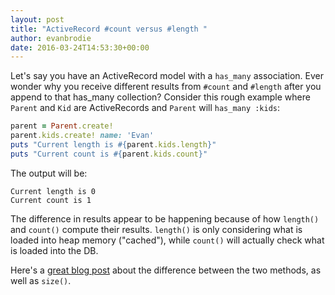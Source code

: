 ```yaml
---
layout: post
title: "ActiveRecord #count versus #length "
author: evanbrodie
date: 2016-03-24T14:53:30+00:00
---
```


Let's say you have an ActiveRecord model with a `has_many` association. Ever wonder why you receive different results from `#count` and `#length` after you append to that has_many collection? Consider this rough example where `Parent` and `Kid` are ActiveRecords and `Parent` will `has_many :kids`:

```ruby
parent = Parent.create!
parent.kids.create! name: 'Evan'
puts "Current length is #{parent.kids.length}"
puts "Current count is #{parent.kids.count}"
```

The output will be:

```
Current length is 0
Current count is 1
```

The difference in results appear to be happening because of how `length()` and `count()` compute their results. `length()` is only considering what is loaded into heap memory ("cached"), while `count()` will actually check what is loaded into the DB.

Here's a [great blog post](http://mensfeld.pl/2014/09/activerecord-count-vs-length-vs-size-and-what-will-happen-if-you-use-it-the-way-you-shouldnt/) about the difference between the two methods, as well as `size()`.
